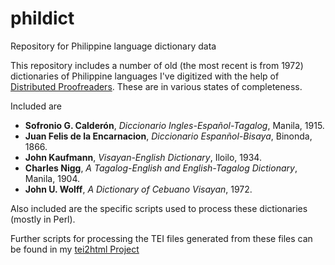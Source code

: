 # phildict
Repository for Philippine language dictionary data

This repository includes a number of old (the most recent is from 1972) dictionaries of Philippine languages I've digitized
with the help of [Distributed Proofreaders](http://www.pgdp.net/c/). These are in various states of completeness.

Included are

 * **Sofronio G. Calderón**, *Diccionario Ingles-Español-Tagalog*, Manila, 1915.
 * **Juan Felis de la Encarnacion**, *Diccionario Espanñol-Bisaya*, Binonda, 1866.
 * **John Kaufmann**, *Visayan-English Dictionary*, Iloilo, 1934.
 * **Charles Nigg**, *A Tagalog-English and English-Tagalog Dictionary*, Manila, 1904.
 * **John U. Wolff**, *A Dictionary of Cebuano Visayan*, 1972.
 
 Also included are the specific scripts used to process these dictionaries (mostly in Perl).
 
 Further scripts for processing the TEI files generated from these files can be found in my [tei2html Project](https://github.com/jhellingman/tei2html)
 
 
